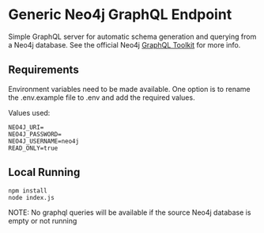 # Generic Neo4j GraphQL Endpoint

Simple GraphQL server for automatic schema generation and querying from a Neo4j database. See the official Neo4j [GraphQL Toolkit](https://neo4j.com/docs/graphql/current/getting-started/toolbox/) for more info.

## Requirements

Environment variables need to be made available. One option is to rename the .env.example file to .env and add the required values.

Values used:

```
NEO4J_URI=
NEO4J_PASSWORD=
NEO4J_USERNAME=neo4j
READ_ONLY=true
```

## Local Running

```
npm install
node index.js
```

NOTE: No graphql queries will be available if the source Neo4j database is empty or not running
